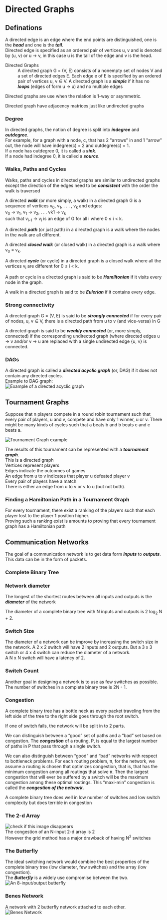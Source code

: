 <h1 id="directed-graphs">Directed Graphs</h1>
<h2 id="definations">Definations</h2>
<p>A directed edge is an edge where the end points are distinguished, one is the <em><strong>head</strong></em> and one is the <em><strong>tail</strong></em>.<br>
Directed edge is specified as an ordered pair of vertices u, v and is denoted by (u, v) or u → v, in this case u is the tail of the edge and v is the head.</p>
<dl>
<dt>Directed Graphs</dt>
<dd>A directed graph G = (V, E) consists of a nonempty set of nodes V and a set of directed edges E. Each edge e of E is specified by an ordered pair of vertices u, v ∈ V. A directed graph is a <em><strong>simple</strong></em> if it has no <em><strong>loops</strong></em> (edges of form u → u) and no multiple edges</dd>
</dl>
<p>Directed graphs are use when the relation is 1-way or asymmetric.</p>
<p>Directed graph have adjacency matrices just like undirected graphs</p>
<h3 id="degree">Degree</h3>
<p>In directed graphs, the notion of degree is split into <em><strong>indegree</strong></em> and <em><strong>outdegree</strong></em>.<br>
For example, for a graph with a node, c, that has 2 "arrows" in and 1 "arrow" out, the node will have indegree(c) = 2 and outdegree(c) = 1.<br>
If a node has outdegree 0, it is called a <em><strong>sink</strong></em>.<br>
If a node had indegree 0, it is called a <em><strong>source</strong></em>.</p>
<h3 id="walks-paths-and-cycles">Walks, Paths and Cycles</h3>
<p>Walks, paths and cycles in directed graphs are similar to undirected graphs except the direction of the edges need to be <em><strong>consistent</strong></em> with the order the walk is traversed</p>
<p>A directed <em><strong>walk</strong></em> (or more simply, a walk) in a directed graph G is a sequence of vertices v<sub>0</sub>, v<sub>1</sub>, . . . , v<sub>k</sub> and edges:<br>
v<sub>0</sub> → v<sub>1</sub>, v<sub>1</sub> → v<sub>2</sub>, . . . vk1 → v<sub>k</sub><br>
such that v<sub>i-1</sub> → v<sub>i</sub> is an edge of G for all i where 0 ≤ i &lt; k.</p>
<p>A directed <em><strong>path</strong></em> (or just path) in a directed graph is a walk where the nodes in the walk are all different.</p>
<p>A directed <em><strong>closed walk</strong></em> (or closed walk) in a directed graph is a walk where v<sub>0</sub> = v<sub>k</sub>.</p>
<p>A directed <em><strong>cycle</strong></em> (or cycle) in a directed graph is a closed walk where all the vertices v<sub>i</sub> are different for 0 ≤  i &lt; k.</p>
<p>A path or cycle in a directed graph is said to be <em><strong>Hamiltonian</strong></em> if it visits every node in the graph.</p>
<p>A walk in a directed graph is said to be <em><strong>Eulerian</strong></em> if it contains every edge.</p>
<h3 id="strong-connectivity">Strong connectivity</h3>
<p>A directed graph G = (V, E) is said to be <em><strong>strongly connected</strong></em> if for every pair of nodes, u, v ∈ V, there is  a directed path from u to v (and vice-versa) in G</p>
<p>A directed graph is said to be <em><strong>weakly connected</strong></em> (or, more simply, connected) if the corresponding undirected graph (where directed edges u → v and/or v → u are replaced with a single undirected edge {u, v} is connected.</p>
<h3 id="dags">DAGs</h3>
<p>A directed graph is called a <em><strong>directed acyclic graph</strong></em> (or, DAG) if it does not contain any directed cycles.<br>
Example to DAG graph:<br>
<img src="https://upload.wikimedia.org/wikipedia/commons/thumb/f/fe/Tred-G.svg/330px-Tred-G.svg.png" alt="Example of a directed acyclic graph"></p>
<h2 id="tournament-graphs">Tournament Graphs</h2>
<p>Suppose that n players compete in a round robin tournament such that every pair of players, u and v, compete and have only 1 winner, u or v. There might be many kinds of cycles such that a beats b and b beats c and c beats a.</p>
<p><img src="https://upload.wikimedia.org/wikipedia/commons/thumb/8/89/4-tournament.svg/270px-4-tournament.svg.png" alt="Tournament Graph example"></p>
<p>The results of this tournament can be represented with a <em><strong>tournament graph</strong></em>.<br>
This is a directed graph<br>
Vertices represent players<br>
Edges indicate the outcomes of games<br>
An edge from u to v indicates that player u defeated player v<br>
Every pair of players have a match<br>
There is either an edge from u to v or v to u (but not both).</p>
<h3 id="finding-a-hamiltonian-path-in-a-tournament-graph">Finding a Hamiltonian Path in a Tournament Graph</h3>
<p>For every tournament, there exist a ranking of the players such that each player lost to the player 1 position higher.<br>
Proving such a ranking exist is amounts to proving that every tournament graph has a Hamiltonian path</p>
<h2 id="communication-networks">Communication Networks</h2>
<p>The goal of a communication network is to get data form <em><strong>inputs</strong></em> to <em><strong>outputs</strong></em>. This data can be in the form of packets.</p>
<h3 id="complete-binary-tree">Complete Binary Tree</h3>
<h3 id="network-diameter">Network diameter</h3>
<p>The longest of the shortest routes between all inputs and outputs is the <em><strong>diameter</strong></em> of the network</p>
<p>The diameter of a complete binary tree with N inputs and outputs is 2 log<sub>2</sub> N + 2.</p>
<h3 id="switch-size">Switch Size</h3>
<p>The diameter of a network can be improve by increasing the switch size in the network. A 2 x 2 switch will have 2 inputs and 2 outputs. But a 3 x 3 switch or 4 x 4 switch can reduce the diameter of a network.<br>
A N x N switch will have a latency of 2.</p>
<h3 id="switch-count">Switch Count</h3>
<p>Another goal in designing a network is to use as few switches as possible.<br>
The number of switches in a complete binary tree is 2N - 1.</p>
<h3 id="congestion">Congestion</h3>
<p>A complete binary tree has a bottle neck as every packet traveling from the left side of the tree to the right side goes through the root switch.</p>
<p>If one of switch fails, the network will be split in to 2 parts.</p>
<p>We can distinguish between a “good” set of paths and a “bad” set based on congestion. The <em><strong>congestion</strong></em> of a routing, P, is equal to the largest number of paths in P that pass through a single switch.</p>
<p>We can also distinguish between “good” and “bad” networks with respect to bottleneck problems. For each routing problem, π, for the network, we assume a routing is chosen that optimizes congestion, that is, that has the minimum congestion among all routings that solve π. Then the largest congestion that will ever be suffered by a switch will be the maximum congestion among these optimal routings. This “maxi-min” congestion is called the <em><strong>congestion of the network</strong></em>.</p>
<p>A complete binary tree does well in low number of switches and low switch complexity but does terrible in congestion</p>
<h3 id="the-2-d-array">The 2-d Array</h3>
<p><img src="https://i.imgur.com/lwcWqfk.png" alt="check if this image disappears"><br>
The congestion of an N-input 2-d array is 2<br>
However the grid method has a major drawback of having N<sup>2</sup> switches</p>
<h3 id="the-butterfly">The Butterfly</h3>
<p>The ideal switching network would combine the best properties of the complete binary tree (low diameter, few switches) and the array (low congestion).<br>
The <em><strong>Butterfly</strong></em> is a widely use compromise between the two.<br>
<img src="https://i.imgur.com/eLYcY5r.png" alt="An 8-input/output butterfly"></p>
<h3 id="benes-network">Benes Network</h3>
<p>A network with 2 butterfly network attached to each other.<br>
<img src="https://i.imgur.com/AyLe8ic.png" alt="Benes Network"></p>


